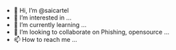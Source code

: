 - 👋 Hi, I’m @saicartel
- 👀 I’m interested in ...
- 🌱 I’m currently learning ...
- 💞️ I’m looking to collaborate on
Phishing, opensource ...
- 📫 How to reach me ...

<!---
saicartel/saicartel is a ✨ special ✨ repository because its `README.md` (this file) appears on your GitHub profile.
You can click the Preview link to take a look at your changes.
--->
